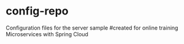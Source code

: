 # config-repo
Configuration files for the server sample
#created for online training Microservices with Spring Cloud 
